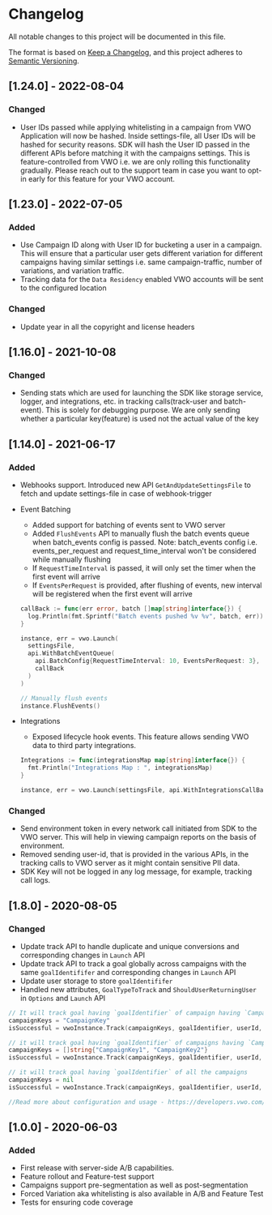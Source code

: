 # Changelog
All notable changes to this project will be documented in this file.

The format is based on [Keep a Changelog](https://keepachangelog.com/en/1.0.0/),
and this project adheres to [Semantic Versioning](https://semver.org/spec/v2.0.0.html).

## [1.24.0] - 2022-08-04

### Changed

- User IDs passed while applying whitelisting in a campaign from VWO Application will now be hashed. Inside settings-file, all User IDs will be hashed for security reasons. SDK will hash the User ID passed in the different APIs before matching it with the campaigns settings. This is feature-controlled from VWO i.e. we are only rolling this functionality gradually. Please reach out to the support team in case you want to opt-in early for this feature for your VWO account.

## [1.23.0] - 2022-07-05

### Added

- Use Campaign ID along with User ID for bucketing a user in a campaign. This will ensure that a particular user gets different variation for different campaigns having similar settings i.e. same campaign-traffic, number of variations, and variation traffic.
- Tracking data for the `Data Residency` enabled VWO accounts will be sent to the configured location

### Changed

- Update year in all the copyright and license headers


## [1.16.0] - 2021-10-08

### Changed

- Sending stats which are used for launching the SDK like storage service, logger, and integrations, etc. in tracking calls(track-user and batch-event). This is solely for debugging purpose. We are only sending whether a particular key(feature) is used not the actual value of the key

## [1.14.0] - 2021-06-17

### Added

- Webhooks support. Introduced new API `GetAndUpdateSettingsFile` to fetch and update settings-file in case of webhook-trigger
- Event Batching
  - Added support for batching of events sent to VWO server
  - Added `FlushEvents` API to manually flush the batch events queue when batch_events config is passed. Note: batch_events config i.e. events_per_request and request_time_interval won't be considered while manually flushing
  - If `RequestTimeInterval` is passed, it will only set the timer when the first event will arrive
  - If `EventsPerRequest` is provided, after flushing of events, new interval will be registered when the first event will arrive

  ```go
  callBack := func(err error, batch []map[string]interface{}) {
    log.Println(fmt.Sprintf("Batch events pushed %v %v", batch, err))
  }

  instance, err = vwo.Launch(
    settingsFile,
    api.WithBatchEventQueue(
      api.BatchConfig{RequestTimeInterval: 10, EventsPerRequest: 3},
      callBack
    )
  )

  // Manually flush events
  instance.FlushEvents()
  ```

- Integrations
  - Exposed lifecycle hook events. This feature allows sending VWO data to third party integrations.

  ```go
  Integrations := func(integrationsMap map[string]interface{}) {
    fmt.Println("Integrations Map : ", integrationsMap)
  }

  instance, err = vwo.Launch(settingsFile, api.WithIntegrationsCallBack(Integrations))
  ```

### Changed

- Send environment token in every network call initiated from SDK to the VWO server. This will help in viewing campaign reports on the basis of environment.
- Removed sending user-id, that is provided in the various APIs, in the tracking calls to VWO server as it might contain sensitive PII data.
- SDK Key will not be logged in any log message, for example, tracking call logs.

## [1.8.0] - 2020-08-05

### Changed
- Update track API to handle duplicate and unique conversions and corresponding changes in `Launch` API
- Update track API to track a goal globally across campaigns with the same `goalIdentififer` and corresponding changes in `Launch` API
- Update user storage to store `goalIdentififer`
- Handled new attributes, `GoalTypeToTrack` and `ShouldUserReturningUser` in `Options` and `Launch` API

```go
// It will track goal having `goalIdentifier` of campaign having `CampaignKey` for the user having `userId` as id.
campaignKeys = "CampaignKey"
isSuccessful = vwoInstance.Track(campaignKeys, goalIdentifier, userId, options);

// it will track goal having `goalIdentifier` of campaigns having `CampaignKey1` and `CampaignKey2` for the user having `userId` as id.
campaignKeys = []string{"CampaignKey1", "CampaignKey2"}
isSuccessful = vwoInstance.Track(campaignKeys, goalIdentifier, userId, options);

// it will track goal having `goalIdentifier` of all the campaigns
campaignKeys = nil
isSuccessful = vwoInstance.Track(campaignKeys, goalIdentifier, userId, options);

//Read more about configuration and usage - https://developers.vwo.com/reference#server-side-sdk-track
```

## [1.0.0] - 2020-06-03

### Added

- First release with server-side A/B capabilities.
- Feature rollout and Feature-test support
- Campaigns support pre-segmentation as well as post-segmentation
- Forced Variation aka whitelisting is also available in A/B and Feature Test
- Tests for ensuring code coverage
